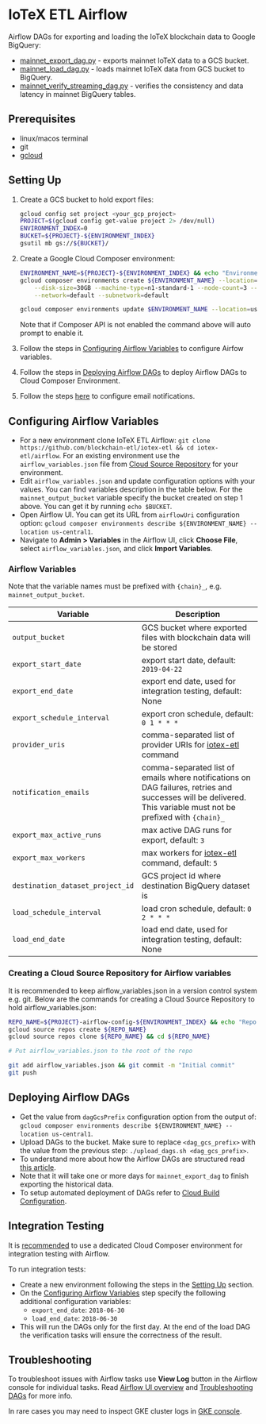 # IoTeX ETL Airflow

Airflow DAGs for exporting and loading the IoTeX blockchain data to Google BigQuery:

- [mainnet_export_dag.py](dags/mainnet_export_dag.py) - exports mainnet IoTeX data to a GCS bucket.
- [mainnet_load_dag.py](dags/mainnet_load_dag.py) - loads mainnet IoTeX data from GCS bucket to BigQuery.
- [mainnet_verify_streaming_dag.py](dags/mainnet_verify_streaming_dag.py) - verifies the consistency and 
    data latency in mainnet BigQuery tables.

## Prerequisites

* linux/macos terminal 
* git
* [gcloud](https://cloud.google.com/sdk/install)

## Setting Up

1. Create a GCS bucket to hold export files:

    ```bash
    gcloud config set project <your_gcp_project>
    PROJECT=$(gcloud config get-value project 2> /dev/null)
    ENVIRONMENT_INDEX=0
    BUCKET=${PROJECT}-${ENVIRONMENT_INDEX}
    gsutil mb gs://${BUCKET}/
    ```

2. Create a Google Cloud Composer environment:

    ```bash
    ENVIRONMENT_NAME=${PROJECT}-${ENVIRONMENT_INDEX} && echo "Environment name is ${ENVIRONMENT_NAME}"
    gcloud composer environments create ${ENVIRONMENT_NAME} --location=us-central1 --zone=us-central1-a \
        --disk-size=30GB --machine-type=n1-standard-1 --node-count=3 --python-version=3 --image-version=composer-1.10.6-airflow-1.10.3 \
        --network=default --subnetwork=default
    
    gcloud composer environments update $ENVIRONMENT_NAME --location=us-central1 --update-pypi-package=iotex-etl==0.0.7
    ```
   
    Note that if Composer API is not enabled the command above will auto prompt to enable it.

3. Follow the steps in [Configuring Airflow Variables](#configuring-airflow-variables) to configure Airfow variables.
    
4. Follow the steps in [Deploying Airflow DAGs](#deploying-airflow-dags) 
to deploy Airflow DAGs to Cloud Composer Environment.
 
5. Follow the steps [here](https://cloud.google.com/composer/docs/how-to/managing/creating#notification) 
to configure email notifications.

## Configuring Airflow Variables

- For a new environment clone IoTeX ETL Airflow: `git clone https://github.com/blockchain-etl/iotex-etl && cd iotex-etl/airflow`. 
  For an existing environment use the `airflow_variables.json` file from 
  [Cloud Source Repository](#creating-a-cloud-source-repository-for-airflow-variables) for your environment.
- Edit `airflow_variables.json` and update configuration options with your values. 
  You can find variables description in the table below. For the `mainnet_output_bucket` variable 
  specify the bucket created on step 1 above. You can get it by running `echo $BUCKET`.
- Open Airflow UI. You can get its URL from `airflowUri` configuration option: 
  `gcloud composer environments describe ${ENVIRONMENT_NAME} --location us-central1`.
- Navigate to **Admin > Variables** in the Airflow UI, click **Choose File**, select `airflow_variables.json`, 
  and click **Import Variables**.
  
### Airflow Variables

Note that the variable names must be prefixed with `{chain}_`, e.g. `mainnet_output_bucket`. 

| Variable | Description |
|---|---|
| `output_bucket` | GCS bucket where exported files with blockchain data will be stored |
| `export_start_date` | export start date, default: `2019-04-22` |
| `export_end_date` | export end date, used for integration testing, default: None |
| `export_schedule_interval` | export cron schedule, default: `0 1 * * *` |
| `provider_uris` | comma-separated list of provider URIs for [iotex-etl](https://iotex-etl.readthedocs.io/en/latest/commands) command |
| `notification_emails` | comma-separated list of emails where notifications on DAG failures, retries and successes will be delivered. This variable must not be prefixed with `{chain}_` |
| `export_max_active_runs` | max active DAG runs for export, default: `3` |
| `export_max_workers` | max workers for [iotex-etl](https://iotex-etl.readthedocs.io/en/latest/commands) command, default: `5` |
| `destination_dataset_project_id` | GCS project id where destination BigQuery dataset is |
| `load_schedule_interval` | load cron schedule, default: `0 2 * * *` |
| `load_end_date` | load end date, used for integration testing, default: None |

### Creating a Cloud Source Repository for Airflow variables

It is recommended to keep airflow_variables.json in a version control system e.g. git. 
Below are the commands for creating a Cloud Source Repository to hold airflow_variables.json: 

```bash
REPO_NAME=${PROJECT}-airflow-config-${ENVIRONMENT_INDEX} && echo "Repo name ${REPO_NAME}"
gcloud source repos create ${REPO_NAME}
gcloud source repos clone ${REPO_NAME} && cd ${REPO_NAME}

# Put airflow_variables.json to the root of the repo

git add airflow_variables.json && git commit -m "Initial commit"
git push
```
  
## Deploying Airflow DAGs

- Get the value from `dagGcsPrefix` configuration option from the output of:
  `gcloud composer environments describe ${ENVIRONMENT_NAME} --location us-central1`.
- Upload DAGs to the bucket. Make sure to replace `<dag_gcs_prefix>` with the value from the previous step:
  `./upload_dags.sh <dag_gcs_prefix>`.
- To understand more about how the Airflow DAGs are structured 
  read [this article](https://cloud.google.com/blog/products/data-analytics/ethereum-bigquery-how-we-built-dataset).
- Note that it will take one or more days for `mainnet_export_dag` to finish exporting the historical data.
- To setup automated deployment of DAGs refer to [Cloud Build Configuration](/docs/cloudbuild-configuration.md).

## Integration Testing

It is [recommended](https://cloud.google.com/composer/docs/how-to/using/testing-dags#faqs_for_testing_workflows) to use a dedicated Cloud Composer
environment for integration testing with Airflow.

To run integration tests:
 
- Create a new environment following the steps in the [Setting Up](#setting-up) section.
- On the [Configuring Airflow Variables](#configuring-airflow-variables) step specify the following additional configuration variables:
    - `export_end_date`: `2018-06-30`
    - `load_end_date`: `2018-06-30`
- This will run the DAGs only for the first day. At the end of the load DAG the verification tasks will ensure
the correctness of the result.

## Troubleshooting

To troubleshoot issues with Airflow tasks use **View Log** button in the Airflow console for individual tasks.
Read [Airflow UI overview](https://airflow.apache.org/docs/stable/ui.html) and 
[Troubleshooting DAGs](https://cloud.google.com/composer/docs/how-to/using/troubleshooting-dags) for more info. 
 
In rare cases you may need to inspect GKE cluster logs in 
[GKE console](https://console.cloud.google.com/kubernetes/workload?project=iotex-etl-dev). 
